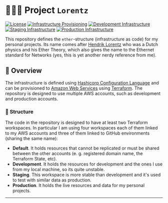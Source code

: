 # 🧑🏽‍💻 Project `Lorentz`

[![License](https://img.shields.io/badge/License-BSD_3--Clause-blue.svg)](https://opensource.org/licenses/BSD-3-Clause) [![Infrastructure Provisioning](https://github.com/zatarain/lorentz/actions/workflows/provisioning.yml/badge.svg)](https://github.com/zatarain/lorentz/actions/workflows/provisioning.yml) [![Development Infrastructure](https://badgen.net/github/checks/zatarain/lorentz/development?label=Development&icon=terraform)](https://github.com/zatarain/lorentz/actions/workflows/provisioning.yml) [![Staging Infrastructure](https://badgen.net/github/checks/zatarain/lorentz/staging?label=Staging&icon=terraform)](https://github.com/zatarain/lorentz/actions/workflows/provisioning.yml)
[![Production Infrastructure](https://badgen.net/github/checks/zatarain/lorentz?label=Production&icon=terraform)](https://github.com/zatarain/lorentz/actions/workflows/provisioning.yml)

This repository defines the `ether`-structure (infrastructure as code) for my personal projects. Its name comes after [Hendrik Lorentz][hendrik-lorentz] who was a Dutch physics and his Ether Theory, which also gives the name to the Ethernet standard for Networks (yes, this is yet another nerdy reference from me).

## 🔭 Overview

The infrastructure is defined using [Hashicorp Configuration Language][hcl-docs] and can be provisioned to [Amazon Web Services][aws-docs] using [Terraform][terraform]. The repository is designed to use multiple AWS accounts, such as development and production accounts.

### 🧩 Structure

The code in the repository is designed to have at least two Terraform workspaces. In particular I am using four workspaces each of them linked to my AWS accounts and three of them linked to GitHub environments (sharing the same name):

* **Default**. It holds resources that cannot be replicated or must be shared between the other accounts (e. g. registered domain name, the Terraform State, etc).
* **Development**. It holds the resources for development and the ones I use from my local machine, so its quite unstable.
* **Staging**. This workspace is more stable than development and it's used to test with similar data as production.
* **Production**. It holds the live resources and data for my personal projects.

---

[hendrik-lorentz]: https://en.wikipedia.org/wiki/Hendrik_Lorentz
[terraform]: https://www.terraform.io
[aws-docs]: https://docs.aws.amazon.com
[hcl-docs]: https://developer.hashicorp.com/terraform/language
